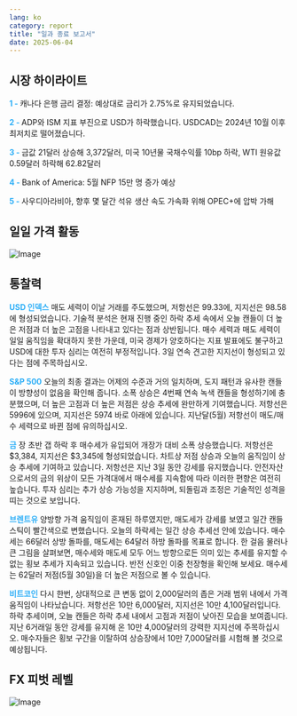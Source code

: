 ```yaml
---
lang: ko
category: report
title: "일과 종료 보고서"
date: 2025-06-04
---
```



<h2>시장 하이라이트</h2>
<strong style="color: #2caef7;">1 - </strong> 캐나다 은행 금리 결정: 예상대로 금리가 2.75%로 유지되었습니다.

<strong style="color: #2caef7;">2 - </strong> ADP와 ISM 지표 부진으로 USD가 하락했습니다. USDCAD는 2024년 10월 이후 최저치로 떨어졌습니다.

<strong style="color: #2caef7;">3 - </strong> 금값 21달러 상승해 3,372달러, 미국 10년물 국채수익률 10bp 하락, WTI 원유값 0.59달러 하락해 62.82달러

<strong style="color: #2caef7;">4 - </strong> Bank of America: 5월 NFP 15만 명 증가 예상

<strong style="color: #2caef7;">5 - </strong> 사우디아라비아, 향후 몇 달간 석유 생산 속도 가속화 위해 OPEC+에 압박 가해



<h2>일일 가격 활동</h2>
<img src="https://markleighedu.github.io/img/Jun-2025/04-Jun-2025/price.jpg" alt="Image"/>

<h2>통찰력</h2>
<strong style="color: #2caef7;">USD 인덱스</strong> 매도 세력이 이날 거래를 주도했으며, 저항선은 99.33에, 지지선은 98.58에 형성되었습니다. 기술적 분석은 현재 진행 중인 하락 추세 속에서 오늘 캔들이 더 높은 저점과 더 높은 고점을 나타내고 있다는 점과 상반됩니다. 매수 세력과 매도 세력이 일일 움직임을 확대하지 못한 가운데, 미국 경제가 양호하다는 지표 발표에도 불구하고 USD에 대한 투자 심리는 여전히 부정적입니다. 3일 연속 견고한 지지선이 형성되고 있다는 점에 주목하십시오.

<strong style="color: #2caef7;">S&P 500</strong> 오늘의 최종 결과는 어제의 수준과 거의 일치하며, 도지 패턴과 유사한 캔들이 방향성이 없음을 확인해 줍니다. 소폭 상승은 4번째 연속 녹색 캔들을 형성하기에 충분했으며, 더 높은 고점과 더 높은 저점은 상승 추세에 완만하게 기여했습니다. 저항선은 5996에 있으며, 지지선은 5974 바로 아래에 있습니다. 지난달(5월) 저항선이 매도/매수 세력으로 바뀐 점에 유의하십시오.

<strong style="color: #2caef7;">금</strong> 장 초반 갭 하락 후 매수세가 유입되어 개장가 대비 소폭 상승했습니다. 저항선은 $3,384, 지지선은 $3,345에 형성되었습니다. 차트상 저점 상승과 오늘의 움직임이 상승 추세에 기여하고 있습니다. 저항선은 지난 3일 동안 강세를 유지했습니다. 안전자산으로서의 금의 위상이 모든 가격대에서 매수세를 지속함에 따라 이러한 편향은 여전히 높습니다. 투자 심리는 추가 상승 가능성을 지지하며, 되돌림과 조정은 기술적인 성격을 띠는 것으로 보입니다.

<strong style="color: #2caef7;">브렌트유</strong> 양방향 가격 움직임이 혼재된 하루였지만, 매도세가 강세를 보였고 일간 캔들스틱이 빨간색으로 변했습니다. 오늘의 하락세는 일간 상승 추세선 안에 있습니다. 매수세는 66달러 상방 돌파를, 매도세는 64달러 하방 돌파를 목표로 합니다. 한 걸음 물러나 큰 그림을 살펴보면, 매수세와 매도세 모두 어느 방향으로든 의미 있는 추세를 유지할 수 없는 횡보 추세가 지속되고 있습니다. 반전 신호인 이중 천장형을 확인해 보세요. 매수세는 62달러 저점(5월 30일)을 더 높은 저점으로 볼 수 있습니다.

<strong style="color: #2caef7;">비트코인</strong> 다시 한번, 상대적으로 큰 변동 없이 2,000달러의 좁은 거래 범위 내에서 가격 움직임이 나타났습니다. 저항선은 10만 6,000달러, 지지선은 10만 4,100달러입니다. 하락 추세이며, 오늘 캔들은 하락 추세 내에서 고점과 저점이 낮아진 모습을 보여줍니다. 지난 6거래일 동안 강세를 유지해 온 10만 4,000달러의 강력한 지지선에 주목하십시오. 매수자들은 횡보 구간을 이탈하여 상승장에서 10만 7,000달러를 시험해 볼 것으로 예상됩니다.



<h2>FX 피벗 레벨</h2>
<img src="https://markleighedu.github.io/img/Jun-2025/04-Jun-2025/pivot.jpg" alt="Image"/>